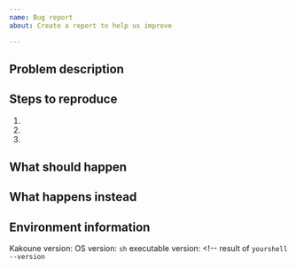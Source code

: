 ```yaml
---
name: Bug report
about: Create a report to help us improve

---
```


<!-- Hello. Thank you for your feedback. 
If you reporting a bug please mind that without minimal kakrc file issue may be closed as unreproducible. Thanks for understanding.
Note that lines enclosed with arrows are comments and will be deleted automatically -->
## Problem description
<!-- Please provide meaningful description of your problem. Better understanding can help to solve issue -->


## Steps to reproduce
<!-- Pease provide short steps to reproduce if necessary. Add steps if needed -->
1.
2.
3.


## What should happen
<!-- Provide an example of what do you expect from powerline.kak to do -->


## What happens instead
<!-- Provide a result of previous example -->


## Environment information
Kakoune version: <!-- either kakoune release or result of `git rev-parse master` command -->
OS version: <!-- MacOS 10.14/Ubuntu 18.04/FreeBSD 11.2/etc-->
`sh` executable version: <!-- result of `yourshell --version`
